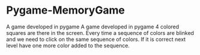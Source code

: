 # Pygame-MemoryGame
A game developed in pygame
A game developed in pygame 4 colored squares are there in the screen. Every time a sequence of colors are blinked and we need to click on the same sequence of colors. If it is correct next level have one more color added to the sequence.
